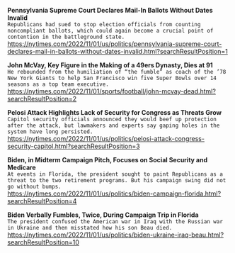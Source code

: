 **Pennsylvania Supreme Court Declares Mail-In Ballots Without Dates Invalid**\
`Republicans had sued to stop election officials from counting noncompliant ballots, which could again become a crucial point of contention in the battleground state.`\
https://nytimes.com/2022/11/01/us/politics/pennsylvania-supreme-court-declares-mail-in-ballots-without-dates-invalid.html?searchResultPosition=1

**John McVay, Key Figure in the Making of a 49ers Dynasty, Dies at 91**\
`He rebounded from the humiliation of “the fumble” as coach of the ’78 New York Giants to help San Francisco win five Super Bowls over 14 seasons as a top team executive.`\
https://nytimes.com/2022/11/01/sports/football/john-mcvay-dead.html?searchResultPosition=2

**Pelosi Attack Highlights Lack of Security for Congress as Threats Grow**\
`Capitol security officials announced they would beef up protection after the attack, but lawmakers and experts say gaping holes in the system have long persisted.`\
https://nytimes.com/2022/11/01/us/politics/pelosi-attack-congress-security-capitol.html?searchResultPosition=3

**Biden, in Midterm Campaign Pitch, Focuses on Social Security and Medicare**\
`At events in Florida, the president sought to paint Republicans as a threat to the two retirement programs. But his campaign swing did not go without bumps.`\
https://nytimes.com/2022/11/01/us/politics/biden-campaign-florida.html?searchResultPosition=4

**Biden Verbally Fumbles, Twice, During Campaign Trip in Florida**\
`The president confused the American war in Iraq with the Russian war in Ukraine and then misstated how his son Beau died.`\
https://nytimes.com/2022/11/01/us/politics/biden-ukraine-iraq-beau.html?searchResultPosition=10

